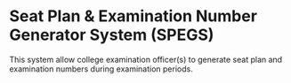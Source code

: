 # Seat Plan & Examination Number Generator System (SPEGS)

This system allow college examination officer(s) to generate seat plan and examination numbers
during examination periods.
